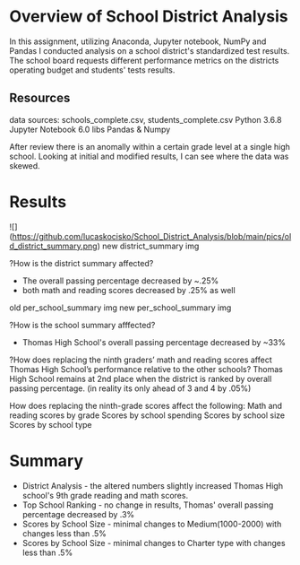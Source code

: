 # Overview of School District Analysis
In this assignment, utilizing Anaconda, Jupyter notebook, NumPy and Pandas I conducted analysis on a school district's standardized test results. The school board requests different performance metrics on the districts operating budget and students' tests results. 

## Resources
data sources: schools_complete.csv, students_complete.csv
Python 3.6.8
Jupyter Notebook 6.0
libs Pandas & Numpy

After review there is an anomally within a certain grade level at a single high school. Looking at initial and modified 
results, I can see where the data was skewed.

# Results 

![] (https://github.com/lucaskocisko/School_District_Analysis/blob/main/pics/old_district_summary.png)
new district_summary img

?How is the district summary affected?
- The overall passing percentage decreased by ~.25% 
- both math and reading scores decreased by .25% as well

old per_school_summary img
new per_school_summary img

?How is the school summary afffected?
- Thomas High School's overall passing percentage decreased by ~33%

?How does replacing the ninth graders’ math and reading scores affect Thomas High School’s performance relative to the other schools?
Thomas High School remains at 2nd place when the district is ranked by overall passing percentage. (in reality its only ahead of 3 and 4 by .05%)

How does replacing the ninth-grade scores affect the following:
Math and reading scores by grade
Scores by school spending
Scores by school size
Scores by school type

# Summary
- District Analysis - the altered numbers slightly increased Thomas High school's 9th grade reading and math scores.
- Top School Ranking - no change in results, Thomas' overall passing percentage decreased by .3%
- Scores by School Size - minimal changes to Medium(1000-2000) with changes less than .5%
- Scores by School Size - minimal changes to Charter type with changes less than .5%
